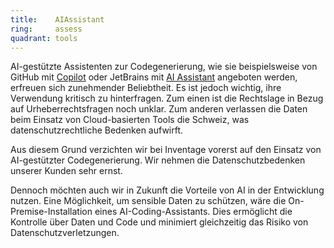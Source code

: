 ```yaml
---
title:    AIAssistant  
ring:     assess  
quadrant: tools
---
```


AI-gestützte Assistenten zur Codegenerierung, wie sie beispielsweise von GitHub mit [Copilot][copilot] oder JetBrains mit [AI
Assistant][aiAssistant] angeboten werden, erfreuen sich zunehmender Beliebtheit. Es ist jedoch wichtig, ihre Verwendung kritisch zu hinterfragen. Zum einen ist die Rechtslage in Bezug auf Urheberrechtsfragen noch unklar. Zum anderen verlassen die
Daten beim Einsatz von Cloud-basierten Tools die Schweiz, was datenschutzrechtliche Bedenken aufwirft.

Aus diesem Grund verzichten wir bei Inventage vorerst auf den Einsatz von AI-gestützter Codegenerierung. Wir nehmen die
Datenschutzbedenken unserer Kunden sehr ernst.

Dennoch möchten auch wir in Zukunft die Vorteile von AI in der Entwicklung nutzen. Eine Möglichkeit, um sensible Daten zu schützen, wäre die On-Premise-Installation eines AI-Coding-Assistants. Dies ermöglicht die
Kontrolle über Daten und Code und minimiert gleichzeitig das Risiko von Datenschutzverletzungen.

[copilot]: https://github.com/features/copilot
[aiAssistant]: https://www.jetbrains.com/ai/
